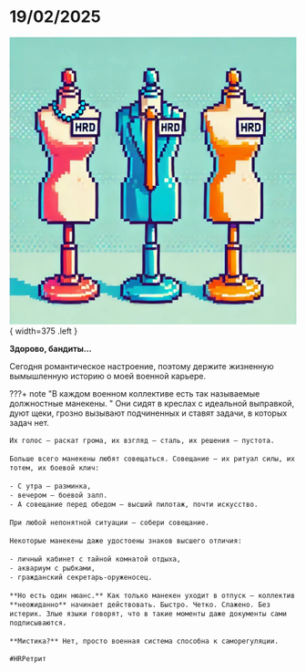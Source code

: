 # 19/02/2025

![ ](<../../assets/img/photo_2025-10-02_20-15-59.jpg>){ width=375 .left }

**Здорово, бандиты…**

Сегодня романтическое настроение, поэтому держите жизненную вымышленную историю о моей военной карьере.

???+ note "В каждом военном коллективе есть так называемые должностные манекены. "
    Они сидят в креслах с идеальной выправкой, дуют щеки, грозно вызывают подчиненных и ставят задачи, в которых задач нет.
    
    Их голос – раскат грома, их взгляд – сталь, их решения – пустота.

    Больше всего манекены любят совещаться. Совещание – их ритуал силы, их тотем, их боевой клич:
    
    - С утра – разминка,
    - вечером – боевой залп.
    - А совещание перед обедом – высший пилотаж, почти искусство. 

    При любой непонятной ситуации – собери совещание.

    Некоторые манекены даже удостоены знаков высшего отличия:

    - личный кабинет с тайной комнатой отдыха,
    - аквариум с рыбками,
    - гражданский секретарь-оруженосец. 

    **Но есть один нюанс.** Как только манекен уходит в отпуск – коллектив **неожиданно** начинает действовать. Быстро. Четко. Слажено. Без истерик. Злые языки говорят, что в такие моменты даже документы сами подписываются.

    **Мистика?** Нет, просто военная система способна к саморегуляции.

`#HRРетрит`